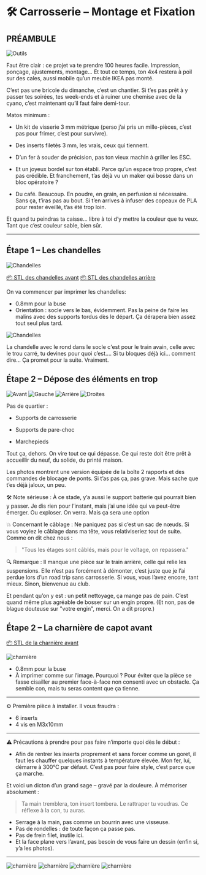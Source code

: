 # 🛠️ Carrosserie – Montage et Fixation

## PRÉAMBULE

![Outils](./images/tools.png)

Faut être clair : ce projet va te prendre 100 heures facile. Impression, ponçage, ajustements, montage... Et tout ce temps, ton 4x4 restera à poil sur des cales, aussi mobile qu’un meuble IKEA pas monté.

C’est pas une bricole du dimanche, c’est un chantier. Si t’es pas prêt à y passer tes soirées, tes week-ends et à ruiner une chemise avec de la cyano, c’est maintenant qu’il faut faire demi-tour.

Matos minimum :
- Un kit de visserie 3 mm métrique (perso j’ai pris un mille-pièces, c’est pas pour frimer, c’est pour survivre).

- Des inserts filetés 3 mm, les vrais, ceux qui tiennent.

- D’un fer à souder de précision, pas ton vieux machin à griller les ESC.

- Et un joyeux bordel sur ton établi. Parce qu’un espace trop propre, c’est pas crédible. Et franchement, t’as déjà vu un maker qui bosse dans un bloc opératoire ?

- Du café. Beaucoup. En poudre, en grain, en perfusion si nécessaire. Sans ça, t’iras pas au bout. Si t’en arrives à infuser des copeaux de PLA pour rester éveillé, t’as été trop loin.

Et quand tu peindras ta caisse... libre à toi d’y mettre la couleur que tu veux. Tant que c’est couleur sable, bien sûr.

---

## Étape 1 – Les chandelles

![Chandelles](./images/jack.png)

[📦 STL des chandelles avant](https://github.com/Flo3376/traxxas_trx4_all_modif/raw/main/carrosserie/parts/jack_stands/jack_stands_F.stl)
[📦 STL des chandelles arrière](https://github.com/Flo3376/traxxas_trx4_all_modif/raw/main/carrosserie/parts/jack_stands/jack_stands_R.stl)

On va commencer par imprimer les chandelles:
- 0.8mm pour la buse
- Orientation : socle vers le bas, évidemment. Pas la peine de faire les malins avec des supports tordus dès le départ. Ça dérapera bien assez tout seul plus tard.

![Chandelles](./images/jacks2.png)

La chandelle avec le rond dans le socle c'est pour le train avain, celle avec le trou carré, tu devines pour quoi c’est....
Si tu bloques déjà ici... comment dire... Ça promet pour la suite. Vraiment.

## Étape 2 – Dépose des éléments en trop
![Avant](./images/1_front.png)
![Gauche](./images/1_left.png)
![Arrière](./images/1_rear.png)
![Droites](./images/1_right.png)


Pas de quartier :

- Supports de carrosserie

- Supports de pare-choc

- Marchepieds

Tout ça, dehors. On vire tout ce qui dépasse. Ce qui reste doit être prêt à accueillir du neuf, du solide, du printé maison.

Les photos montrent une version équipée de la boîte 2 rapports et des commandes de blocage de ponts. Si t’as pas ça, pas grave. Mais sache que t’es déjà jaloux, un peu.

🛠️ Note sérieuse :
À ce stade, y’a aussi le support batterie qui pourrait bien y passer.
Je dis rien pour l’instant, mais j’ai une idée qui va peut-être émerger. Ou exploser. On verra. Mais ça sera une option 

💥 Concernant le câblage :
Ne paniquez pas si c’est un sac de nœuds. Si vous voyiez le câblage dans ma tête, vous relativiseriez tout de suite. Comme on dit chez nous :

> "Tous les étages sont câblés, mais pour le voltage, on repassera."

🔍 Remarque :
Il manque une pièce sur le train arrière, celle qui relie les suspensions. Elle n’est pas forcément à démonter, c’est juste que je l’ai perdue lors d’un road trip sans carrosserie. Si vous, vous l’avez encore, tant mieux. Sinon, bienvenue au club.

Et pendant qu’on y est : un petit nettoyage, ça mange pas de pain. C’est quand même plus agréable de bosser sur un engin propre.
(Et non, pas de blague douteuse sur "votre engin", merci. On a dit propre.)


## Étape 2 – La charnière de capot avant

[📦 STL de la charnière avant](https://github.com/Flo3376/traxxas_trx4_all_modif/raw/main/carrosserie/parts/hinge_hood_front_v3/hinge_hood_front_v3.stl)

![charnière](./images/hinge_hood_front_v3.png)
- 0.8mm pour la buse
- À imprimer comme sur l’image.
Pourquoi ? Pour éviter que la pièce se fasse cisailler au premier face-à-face non consenti avec un obstacle. Ça semble con, mais tu seras content que ça tienne.

---

⚙️ Première pièce à installer.
Il vous fraudra :
- 6 inserts
- 4 vis en M3x10mm

---

⚠️ Précautions à prendre pour pas faire n’importe quoi dès le début :
- Afin de rentrer les inserts proprement et sans forcer comme un goret, il faut les chauffer quelques instants à température élevée.
Mon fer, lui, démarre à 300°C par défaut. C’est pas pour faire style, c’est parce que ça marche.

Et voici un dicton d’un grand sage – gravé par la douleure. À mémoriser absolument :
> Ta main tremblera, ton insert tombera.
 Le rattraper tu voudras.
 Ce réflexe à la con, tu auras.

- Serrage à la main, pas comme un bourrin avec une visseuse.
- Pas de rondelles : de toute façon ça passe pas.
- Pas de frein filet, inutile ici.
- Et la face plane vers l’avant, pas besoin de vous faire un dessin (enfin si, y’a les photos).

---
![charnière](./images/hinge_hood_front_v3_2.png)
![charnière](./images/hinge_hood_front_v3_3.png)
![charnière](./images/hinge_hood_front_v3_4.png)
![charnière](./images/hinge_hood_front_v3_5.png)

